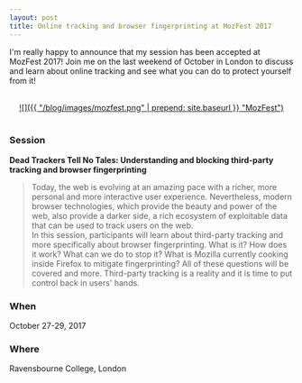 ```yaml
---
layout: post
title: Online tracking and browser fingerprinting at MozFest 2017
---
```


I'm really happy to announce that my session has been accepted at MozFest 2017!
Join me on the last weekend of October in London to discuss and learn about online tracking and see what you
can do to protect yourself from it!

<br>
<div style="text-align:center" markdown="1">
<a href="https://mozillafestival.org/" target="_blank">
![]({{ "/blog/images/mozfest.png" | prepend: site.baseurl }} "MozFest")
</a>
</div>
<br>

### Session
**Dead Trackers Tell No Tales: Understanding and blocking third-party
tracking and browser fingerprinting**

<blockquote>
Today, the web is evolving at an amazing pace with a richer, more personal and more interactive user experience.
Nevertheless, modern browser technologies, which provide the beauty and power of the web, also provide a darker side,
a rich ecosystem of exploitable data that can be used to track users on the web.
<br>
In this session, participants will learn about third-party tracking and more specifically about browser fingerprinting.
What is it? How does it work? What can we do to stop it? What is Mozilla currently cooking inside Firefox to mitigate
fingerprinting? All of these questions will be covered and more. Third-party tracking is a reality and it is time to
put control back in users' hands.
</blockquote>

### When
October 27-29, 2017

### Where
Ravensbourne College, London




